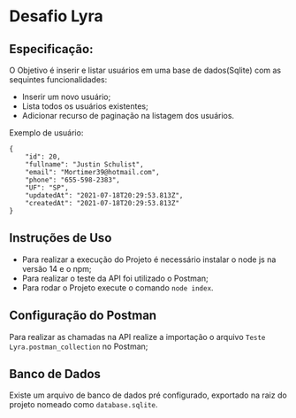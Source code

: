 # Desafio Lyra

## Especificação:
O Objetivo é inserir e listar usuários em uma base de dados(Sqlite) com as sequintes funcionalidades:
- Inserir um novo usuário;
- Lista todos os usuários existentes;
- Adicionar recurso de paginação na listagem dos usuários.


Exemplo de usuário: 
```
{
    "id": 20,
    "fullname": "Justin Schulist",
    "email": "Mortimer39@hotmail.com",
    "phone": "655-598-2383",
    "UF": "SP",
    "updatedAt": "2021-07-18T20:29:53.813Z",
    "createdAt": "2021-07-18T20:29:53.813Z"
}
```

## Instruções de Uso
- Para realizar a execução do Projeto é necessário instalar o node js na versão 14 e o npm;
- Para realizar o teste da API foi utilizado o Postman;
- Para rodar o Projeto execute o comando  `node index`. 

## Configuração do Postman
Para realizar as chamadas na API realize a importação o arquivo `Teste Lyra.postman_collection` no Postman;

## Banco de Dados
Existe um arquivo de banco de dados pré configurado, exportado na raiz do projeto nomeado como `database.sqlite`.